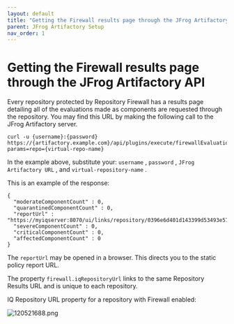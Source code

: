 ```yaml
---
layout: default
title: "Getting the Firewall results page through the JFrog Artifactory API"
parent: JFrog Artifactory Setup
nav_order: 1
---
```


# Getting the Firewall results page through the JFrog Artifactory API

Every repository protected by Repository Firewall has a results page detailing all of the evaluations made as components are requested through the repository. You may find this URL by making the following call to the JFrog Artifactory server.

```
curl -u {username}:{password} https://{artifactory.example.com}/api/plugins/execute/firewallEvaluationSummary?params=repo={virtual-repo-name}
```

In the example above, substitute your: `username` , `password` , `JFrog Artifactory URL` , and `virtual-repository-name` .

This is an example of the response:

```
{
  "moderateComponentCount" : 0,
  "quarantinedComponentCount" : 0,
  "reportUrl" : "https://myiqserver:8070/ui/links/repository/0396e6d401d143399d53493e57c106e8/result"
  "severeComponentCount" : 0,
  "criticalComponentCount" : 0,
  "affectedComponentCount" : 0
}
```

The `reportUrl` may be opened in a browser. This directs you to the static policy report URL.

The property `firewall.iqRepositoryUrl` links to the same Repository Results URL and is unique to each repository.

IQ Repository URL property for a repository with Firewall enabled:

![120521688.png](/docs-at-surgery-poc/assets/images/uuid-fad235f0-0d82-459c-222d-0f20b953ee25.png)
